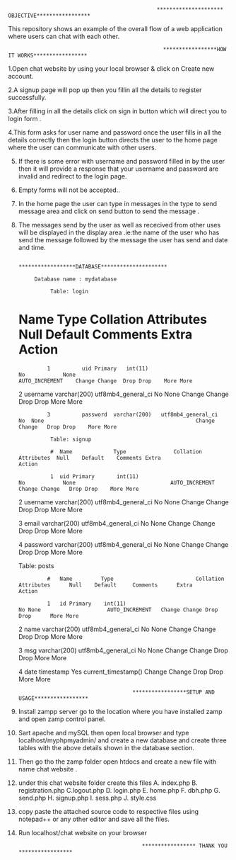
                         
                                                   ********************* OBJECTIVE*****************

This repository shows an example  of the overall flow of a web application where users can chat with each other.


                                                     *****************HOW IT WORKS*****************
  

1.Open chat website by using your local browser & click on Create new account. 

2.A signup page will pop up then you fillin all the details to register successfully.

3.After filling in all the details click on sign in button which will direct you to login form .

4.This form asks for user name and password  once the user fills in all the details correctly then the login button directs the user to the  home page where the user can communicate with other users. 

5. If there is some error with  username and password filled in by  the user then it will provide a response that your username and password are invalid and redirect to the login page.

6. Empty forms will not be accepted..

7. In the home page the user can type in messages in the type to send message area and click on send button to send the message .

8. The messages send by the user as well as rececived from other uses will be displayed in the display area .ie:the name of the user who has send the message followed by the message the user has send     and date and time.


                                             ******************DATABASE*********************
                   
            Database name : mydatabase
                 
                 Table: login

	#	Name	Type	                   Collation	          Attributes	Null	Default	         Comments	     Extra	                   Action
	
                1          uid Primary	 int(11)			                                                No            None                                     AUTO_INCREMENT    Change Change	Drop Drop    More More

	2          username	 varchar(200)	utf8mb4_general_ci		No	None			                                    Change Change	Drop Drop    More More	
	
                3          password	 varchar(200)	utf8mb4_general_ci		No	None			                                    Change Change	Drop Drop    More More	

                 Table: signup
       
                 #	Name	         Type	            Collation	        Attributes	Null	Default	   Comments	Extra	                Action
	
                 1	uid Primary       int(11)			                                No            None                              AUTO_INCREMENT	Change Change	Drop Drop    More More	

	 2	username         varchar(200)	   utf8mb4_general_ci		No	None			                                Change Change	Drop Drop    More More	

	 3	email	          varchar(200)	    utf8mb4_general_ci		No	None			                                Change Change	Drop Drop    More More	

	 4	password          varchar(200)      utf8mb4_general_ci		No	None			                                Change Change	Drop Drop    More More

	Table: posts
	
                #	Name	     Type	                       Collation	Attributes  	Null	Default	    Comments	  Extra	                  Action
	
                1	id Primary    int(11)			                                                 No	None		             AUTO_INCREMENT	  Change Change	Drop Drop      More More	

	2	name	    varchar(200)	utf8mb4_general_ci		 No	None			                                  Change Change	Drop Drop      More More	

	3	msg	    varchar(200)	utf8mb4_general_ci		No	None			                                  Change Change	Drop Drop      More More	

	4	date	     timestamp			                               Yes	current_timestamp()			  Change Change	Drop Drop      More More




                                           *****************SETUP AND USAGE*****************


1. Install zampp server go to the location where you have installed zamp and open  zamp control panel.

2. Sart apache and mySQL then open local browser and type localhost/myphpmyadmin/ and create a new database and create three tables  with the above details shown in the database section.

3. Then go tho the zamp folder open htdocs and create a new file with name chat website .

4. under this chat website folder create this files 
        A. index.php
        B. registration.php
        C.logout.php
        D. login.php
        E. home.php
        F. dbh.php
        G. send.php
        H. signup.php
        I. sess.php
        J. style.css
6. copy paste the attached source code to respective files using notepad++ or any other editor and save all the files.

7. Run localhost/chat website on your browser

                                              ***************** THANK YOU  *****************

